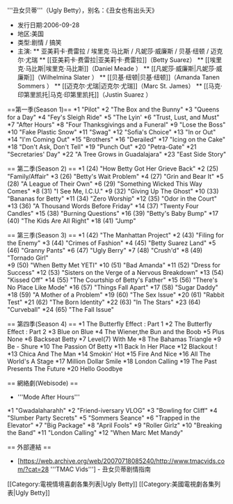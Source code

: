 '''丑女贝蒂'''（Ugly Betty），别名：《丑女也有出头天》
* 发行日期:2006-09-28
* 地区:美国
* 类型:剧情 / 搞笑
* 主演:
** 亚美莉卡·费雷拉 / 埃里克·马比斯 / 凡妮莎·威廉斯 / 贝基·纽顿 / 迈克尔·尤瑞
** [[亚美莉卡·费雷拉|亚美莉卡·费雷拉]]（Betty Suarez）
** [[埃里克·马比斯|埃里克·马比斯]]（Daniel Meade ）
** [[凡妮莎·威廉斯|凡妮莎·威廉斯]]（Wilhelmina Slater ）
** [[贝基·纽顿|贝基·纽顿]]（Amanda Tanen Sommers ）
** [[迈克尔·尤瑞|迈克尔·尤瑞]]（Marc St. James）
** [[马克·印第里凯托|马克·印第里凯托]]（Justin Suarez ）

==第一季(Season 1)==
*1 "Pilot"
*2 "The Box and the Bunny"
*3 "Queens for a Day"
*4 "Fey's Sleigh Ride"
*5 "The Lyin'
*6 "Trust, Lust, and Must"
*7 "After Hours"
*8 "Four Thanksgivings and a Funeral"
*9 "Lose the Boss"
*10 "Fake Plastic Snow"
*11 "Swag"
*12 "Sofia's Choice"
*13 "In or Out"
*14 "I'm Coming Out"
*15 "Brothers"
*16 "Derailed"
*17 "Icing on the Cake"
*18 "Don't Ask, Don't Tell"
*19 "Punch Out"
*20 "Petra-Gate"
*21 "Secretaries' Day"
*22 "A Tree Grows in Guadalajara"
*23 "East Side Story"

== 第二季(Season 2) ==
*1 (24)	"How Betty Got Her Grieve Back" 
*2 (25)	"Family/Affair"
*3 (26)	"Betty's Wait Problem"
*4 (27)	"Grin and Bear It"
*5 (28)	"A League of Their Own"
*6 (29)	"Something Wicked This Way Comes"
*8 (31)	"I See Me, I.C.U."
*9 (32)	"Giving Up The Ghost"
*10 (33) "Bananas for Betty"
*11 (34) "Zero Worship"
*12 (35) "Odor in the Court"
*13 (36) "A Thousand Words Before Friday"
*14 (37) "Twenty Four Candles"
*15 (38) "Burning Questions"
*16 (39) "Betty's Baby Bump"
*17 (40) "The Kids Are All Right"
*18 (41) "Jump"

== 第三季(Season 3) ==
*1 (42)	"The Manhattan Project"
*2 (43)	"Filing for the Enemy"
*3 (44)	"Crimes of Fashion"
*4 (45)	"Betty Suarez Land"
*5 (46)	"Granny Pants"
*6 (47)	"Ugly Berry"
*7 (48)	"Crush'd"
*8 (49)	"Tornado Girl"	
*9 (50)	"When Betty Met YETI"
*10 (51)	"Bad Amanda"
*11 (52)	"Dress for Success"
*12 (53)	"Sisters on the Verge of a Nervous Breakdown"
*13 (54)	"Kissed Off"
*14 (55)	"The Courtship of Betty's Father"
*15 (56)	"There's No Place Like Mode"
*16 (57)	"Things Fall Apart"
*17 (58)	"Sugar Daddy" 
*18 (59)	"A Mother of a Problem"
*19 (60)	"The Sex Issue"
*20 (61)	"Rabbit Test"
*21 (62)	"The Born Identity"
*22 (63)	"In The Stars"
*23 (64)	"Curveball"
*24 (65)	"The Fall Issue"

== 第四季(Season 4) ==
*1  The Butterfly Effect : Part 1
*2  The Butterfly Effect : Part 2
*3  Blue on Blue
*4  The Wiener,the Bun and the Boob
*5  Plus None
*6  Backseat Betty
*7  Level(7) With Me
*8  The Bahamas Triangle
*9  Be - Shure
*10  The Passion Of Betty
*11  Back In Her Place
*12  Blackout !
*13  Chica And The Man
*14  Smokin' Hot
*15  Fire And Nice
*16  All The World's A Stage
*17  Million Dollar Smile
*18  London Calling
*19  The Past Presents The Future
*20  Hello Goodbye

== 網絡劇(Webisode) ==
* '''Mode After Hours'''

*1	"Gwadalaharahh"
*2	"Friend-iversary VLOG"
*3	"Bowling for Cliff"
*4	"Slumber Party Secrets"
*5	"Sommers Seance"
*6	"Trapped in the Elevator"
*7	"Big Package"
*8	"April Fools"
*9	"Roller Girlz"
*10	"Breaking the Band"
*11	"London Calling"
*12	"When Marc Met Mandy"

== 外部連結 ==
* [https://web.archive.org/web/20070718085240/http://www.tmacvids.com/?cat=28 '''TMAC Vids'''] - 丑女贝蒂剧情指南

[[Category:電視情境喜劇各集列表|Ugly Betty]]
[[Category:美國電視劇各集列表|Ugly Betty]]
